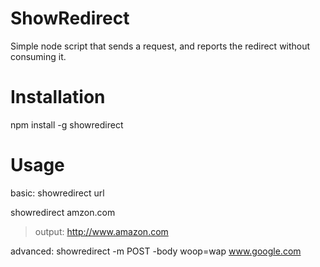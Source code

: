 ShowRedirect
============

Simple node script that sends a request, and reports the redirect without consuming it.


Installation
===========
npm install -g showredirect  

Usage
===========
basic:
showredirect url

showredirect amzon.com
>output: http://www.amazon.com

advanced:
showredirect -m POST -body woop=wap www.google.com
